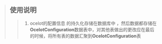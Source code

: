 >## 使用说明
>> 1. ocelot的配置信息 的持久化存储在数据库中 ，然后数据都存储在<b>OcelotConfiguration</b>数据表中，对其他表做出的更改应在最后的时候，将所有表的数据汇聚到<b>OcelotConfiguration</b>表